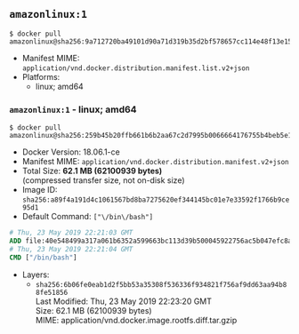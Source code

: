 ## `amazonlinux:1`

```console
$ docker pull amazonlinux@sha256:9a712720ba49101d90a71d319b35d2bf578657cc114e48f13e15441bf3da679b
```

-	Manifest MIME: `application/vnd.docker.distribution.manifest.list.v2+json`
-	Platforms:
	-	linux; amd64

### `amazonlinux:1` - linux; amd64

```console
$ docker pull amazonlinux@sha256:259b45b20ffb661b6b2aa67c2d7995b0066664176755b4beb5e114f4c2b4e1fb
```

-	Docker Version: 18.06.1-ce
-	Manifest MIME: `application/vnd.docker.distribution.manifest.v2+json`
-	Total Size: **62.1 MB (62100939 bytes)**  
	(compressed transfer size, not on-disk size)
-	Image ID: `sha256:a89f4a191d4c1061567bd8ba7275620ef344145bc01e7e33592f1766b9ce95d1`
-	Default Command: `["\/bin\/bash"]`

```dockerfile
# Thu, 23 May 2019 22:21:03 GMT
ADD file:40e548499a317a061b6352a599663bc113d39b500045922756ac5b047efc8af7 in / 
# Thu, 23 May 2019 22:21:04 GMT
CMD ["/bin/bash"]
```

-	Layers:
	-	`sha256:6b06fe0eab1d2f5bb53a35308f536336f934821f756af9dd63aa94b88fe51856`  
		Last Modified: Thu, 23 May 2019 22:23:20 GMT  
		Size: 62.1 MB (62100939 bytes)  
		MIME: application/vnd.docker.image.rootfs.diff.tar.gzip
